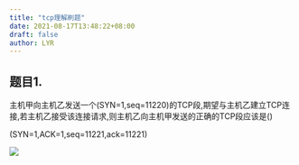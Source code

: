 ```yaml
---
title: "tcp理解刷题"
date: 2021-08-17T13:48:22+08:00
draft: false
author: LYR
---
```




## 题目1.

主机甲向主机乙发送一个(SYN=1,seq=11220)的TCP段,期望与主机乙建立TCP连接,若主机乙接受该连接请求,则主机乙向主机甲发送的正确的TCP段应该是()

(SYN=1,ACK=1,seq=11221,ack=11221)

![](http://uploadfiles.nowcoder.com/images/20151115/266279_1447555067893_25214A7510B84BD9003E145FD277E437)





  

